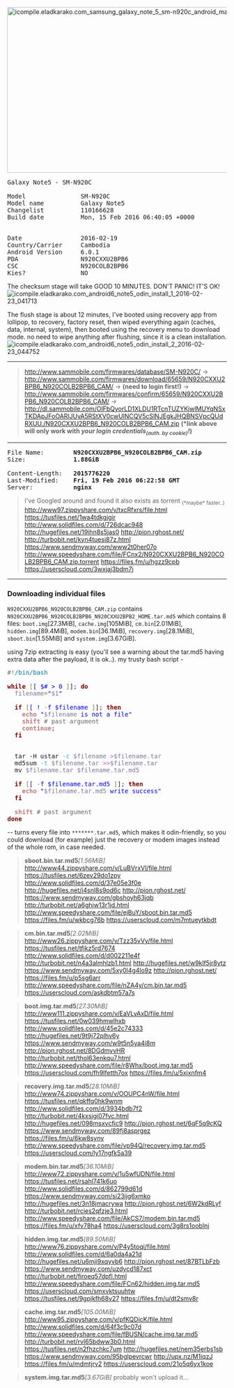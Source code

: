 <img src="https://icompile.eladkarako.com/_uploads/2016/02/icompile.eladkarako.com_samsung_galaxy_note_5_sm-n920c_android_marshmallow_6.0.png" alt="icompile.eladkarako.com_samsung_galaxy_note_5_sm-n920c_android_marshmallow_6.0" width="705" height="380" class="aligncenter size-full wp-image-4667" />

<pre>
Galaxy Note5 - SM-N920C

Model               SM-N920C
Model name          Galaxy Note5
Changelist          110166628
Build date          Mon, 15 Feb 2016 06:40:05 +0000


Date                2016-02-19
Country/Carrier     Cambodia
Android Version     6.0.1
PDA                 N920CXXU2BPB6
CSC                 N920COLB2BPB6
Kies?               NO
</pre>

<!--more-->

The checksum stage will take GOOD 10 MINUTES. DON'T PANIC! IT'S OK!
<img src="https://icompile.eladkarako.com/_uploads/2016/02/icompile.eladkarako.com_android6_note5_odin_install_1_2016-02-23_041713.jpg" alt="icompile.eladkarako.com_android6_note5_odin_install_1_2016-02-23_041713" rem-width="890" rem-height="416" class="aligncenter size-full wp-image-4706" />

The flush stage is about 12 minutes, I've booted using recovery app from lollipop, to recovery, factory reset, then wiped everything again (caches, data, internal, system), then booted using the recovery menu to download mode. no need to wipe anything after flushing, since it is a clean installation.
<img src="https://icompile.eladkarako.com/_uploads/2016/02/icompile.eladkarako.com_android6_note5_odin_install_2_2016-02-23_044752.jpg" alt="icompile.eladkarako.com_android6_note5_odin_install_2_2016-02-23_044752" rem-width="630" rem-height="559" class="aligncenter size-full wp-image-4705" />

<hr />

<blockquote>
<a href="http://www.sammobile.com/firmwares/database/SM-N920C/" target="_blank">http://www.sammobile.com/firmwares/database/SM-N920C/</a>
->
<a href="http://www.sammobile.com/firmwares/download/65659/N920CXXU2BPB6_N920COLB2BPB6_CAM/" target="_blank">http://www.sammobile.com/firmwares/download/65659/N920CXXU2BPB6_N920COLB2BPB6_CAM/</a>
->
<strong>(need to login first!)</strong>
->
<a href="http://www.sammobile.com/firmwares/confirm/65659/N920CXXU2BPB6_N920COLB2BPB6_CAM/" target="_blank">http://www.sammobile.com/firmwares/confirm/65659/N920CXXU2BPB6_N920COLB2BPB6_CAM/</a>
->
<a href="http://dl.sammobile.com/OlFbQyorLD1XLDU1RTcnTUZYKjwlMUYqNSxTKDApJFoOARlJUyA5RStXV0cwUlNCQV5cSlNJEgkJHQBNSVpcQUdRXUU./N920CXXU2BPB6_N920COLB2BPB6_CAM.zip" target="_blank">http://dl.sammobile.com/OlFbQyorLD1XLDU1RTcnTUZYKjwlMUYqNSxTKDApJFoOARlJUyA5RStXV0cwUlNCQV5cSlNJEgkJHQBNSVpcQUdRXUU./N920CXXU2BPB6_N920COLB2BPB6_CAM.zip</a>
<strong>(*link above will only work with <em>your login credentials<sub>(auth. by cookie)</sub>!</em>)</strong>
</blockquote>

<hr />

<pre>
File Name:        <strong>N920CXXU2BPB6_N920COLB2BPB6_CAM.zip</strong>
Size:             <strong>1.88GiB</strong>

Content-Length:   <strong>2015776220</strong>
Last-Modified:    <strong>Fri, 19 Feb 2016 06:22:58 GMT</strong>
Server:           <strong>nginx</strong>
</pre>



<blockquote box-like>
I've Googled around and found it also exists as torrent
<sub>(*maybe* faster..)</sub>
<a mirror target="_blank" title="ZippyShare" href="http://www97.zippyshare.com/v/txcRfxrs/file.html">http://www97.zippyshare.com/v/txcRfxrs/file.html</a>
<a mirror target="_blank" title="TusFiles" href="https://tusfiles.net/1wa4tdkgjgir">https://tusfiles.net/1wa4tdkgjgir</a>
<a mirror target="_blank" title="SolidFiles" href="http://www.solidfiles.com/d/726dcac948">http://www.solidfiles.com/d/726dcac948</a>
<a mirror target="_blank" title="HugeFiles" href="http://hugefiles.net/19ihn8s5jas0">http://hugefiles.net/19ihn8s5jas0</a>
<a mirror target="_blank" title="RGhost" href="http://pion.rghost.net/">http://pion.rghost.net/</a>
<a mirror target="_blank" title="TurboBit" href="http://turbobit.net/kyn4tuesi87z.html">http://turbobit.net/kyn4tuesi87z.html</a>
<a mirror target="_blank" title="SendMyWay" href="https://www.sendmyway.com/www2t0her07o">https://www.sendmyway.com/www2t0her07o</a>
<a mirror target="_blank" title="SpeedyShare" href="http://www.speedyshare.com/file/FCnx2/N920CXXU2BPB6_N920COLB2BPB6_CAM.zip.torrent">http://www.speedyshare.com/file/FCnx2/N920CXXU2BPB6_N920COLB2BPB6_CAM.zip.torrent</a>
<a mirror target="_blank" title="FilesFm" href="https://files.fm/u/hgzz9cpb">https://files.fm/u/hgzz9cpb</a>
<a mirror target="_blank" title="UsersCloud" href="https://userscloud.com/3wxjaj3bdm7j">https://userscloud.com/3wxjaj3bdm7j</a>

</blockquote>

<hr />

<h3>Downloading individual files</h3>
<code>N920CXXU2BPB6_N920COLB2BPB6_CAM.zip</code> contains <code>N920CXXU2BPB6_N920COLB2BPB6_N920CXXU2BPB2_HOME.tar.md5</code> which contains 8 files:
<code>boot.img</code>[27.3MiB], <code>cache.img</code>[105MiB], <code>cm.bin</code>[2.01MiB], <code>hidden.img</code>[89.4MiB], <code>modem.bin</code>[36.1MiB], <code>recovery.img</code>[28.1MiB], <code>sboot.bin</code>[1.55MiB] and <code>system.img</code>[3.67GiB].

using 7zip extracting is easy (you'll see a warning about the tar.md5 having extra data after the payload, it is ok..).
my trusty bash script - 
<pre><span style='color:#696969; '>#!</span><span style='color:#007997; '>/bin/bash</span>

<span style='color:#800000; font-weight:bold; '>while</span> <span style='color:#808030; '>[</span><span style='color:#0000e6; '>[ $# > 0 </span><span style='color:#808030; '>]</span>]<span style='color:#800080; '>;</span> <span style='color:#800000; font-weight:bold; '>do</span>
  <span style='color:#797997; '>filename</span><span style='color:#808030; '>=</span><span style='color:#0000e6; '>"</span><span style='color:#797997; '>$1</span><span style='color:#0000e6; '>"</span>
  
  <span style='color:#800000; font-weight:bold; '>if</span> <span style='color:#808030; '>[</span><span style='color:#0000e6; '>[ ! </span><span style='color:#808030; '>-</span><span style='color:#0000e6; '>f $filename </span><span style='color:#808030; '>]</span>]<span style='color:#800080; '>;</span> <span style='color:#800000; font-weight:bold; '>then</span>
    <span style='color:#bb7977; font-weight:bold; '>echo</span> <span style='color:#0000e6; '>"</span><span style='color:#797997; '>$filename</span><span style='color:#0000e6; '> is not a file"</span>
    <span style='color:#bb7977; font-weight:bold; '>shift</span> <span style='color:#696969; '># past argument</span>
    <span style='color:#bb7977; font-weight:bold; '>continue</span><span style='color:#800080; '>;</span>
  <span style='color:#800000; font-weight:bold; '>fi</span>
  
  
  tar -H ustar <span style='color:#44aadd; '>-c</span> <span style='color:#797997; '>$filename</span> <span style='color:#e34adc; '>></span><span style='color:#797997; '>$filename.tar</span>
  md5sum <span style='color:#44aadd; '>-t</span> <span style='color:#797997; '>$filename.tar</span> <span style='color:#e34adc; '>></span><span style='color:#e34adc; '>></span><span style='color:#797997; '>$filename.tar</span>
  mv <span style='color:#797997; '>$filename.tar</span> <span style='color:#797997; '>$filename.tar.md5</span>

  <span style='color:#800000; font-weight:bold; '>if</span> <span style='color:#808030; '>[</span><span style='color:#0000e6; '>[ </span><span style='color:#808030; '>-</span><span style='color:#0000e6; '>f $filename.tar.md5 </span><span style='color:#808030; '>]</span>]<span style='color:#800080; '>;</span> <span style='color:#800000; font-weight:bold; '>then</span>
    <span style='color:#bb7977; font-weight:bold; '>echo</span> <span style='color:#0000e6; '>"</span><span style='color:#797997; '>$filename.tar.md5</span><span style='color:#0000e6; '> write success"</span>
  <span style='color:#800000; font-weight:bold; '>fi</span>

  <span style='color:#bb7977; font-weight:bold; '>shift</span> <span style='color:#696969; '># past argument</span>
<span style='color:#800000; font-weight:bold; '>done</span>
</pre>
-- turns every file into <code>*******.tar.md5</code>, which makes it odin-friendly, so you could download (for example) just the recovery or modem images instead of the whole rom, in case needed.




<blockquote box-like><strong>sboot.bin.tar.md5</strong><em>[1.56MiB]</em>
<a mirror target="_blank" title="ZippyShare" href="http://www44.zippyshare.com/v/LuBVrxVl/file.html">http://www44.zippyshare.com/v/LuBVrxVl/file.html</a>
<a mirror target="_blank" title="TusFiles" href="https://tusfiles.net/6zev29do1zpy">https://tusfiles.net/6zev29do1zpy</a>
<a mirror target="_blank" title="SolidFiles" href="http://www.solidfiles.com/d/37e05e3f0e">http://www.solidfiles.com/d/37e05e3f0e</a>
<a mirror target="_blank" title="HugeFiles" href="http://hugefiles.net/i4snl8s9od6c">http://hugefiles.net/i4snl8s9od6c</a>
<a mirror target="_blank" title="RGhost" href="http://pion.rghost.net/">http://pion.rghost.net/</a>
<a mirror target="_blank" title="SendMyWay" href="https://www.sendmyway.com/gbshoyh63jqb">https://www.sendmyway.com/gbshoyh63jqb</a>
<a mirror target="_blank" title="TurboBit" href="http://turbobit.net/a6ghjw13r1jd.html">http://turbobit.net/a6ghjw13r1jd.html</a>
<a mirror target="_blank" title="SpeedyShare" href="http://www.speedyshare.com/file/ejBuY/sboot.bin.tar.md5">http://www.speedyshare.com/file/ejBuY/sboot.bin.tar.md5</a>
<a mirror target="_blank" title="FilesFm" href="https://files.fm/u/wkbcg76b">https://files.fm/u/wkbcg76b</a>
<a mirror target="_blank" title="UsersCloud" href="https://userscloud.com/m7mtueytkbdt">https://userscloud.com/m7mtueytkbdt</a>
</blockquote>

<blockquote box-like><strong>cm.bin.tar.md5</strong><em>[2.02MiB]</em>
<a mirror target="_blank" title="ZippyShare" href="http://www26.zippyshare.com/v/Tzz35vVy/file.html">http://www26.zippyshare.com/v/Tzz35vVy/file.html</a>
<a mirror target="_blank" title="TusFiles" href="https://tusfiles.net/tfjkz5rd7674">https://tusfiles.net/tfjkz5rd7674</a>
<a mirror target="_blank" title="SolidFiles" href="http://www.solidfiles.com/d/d002211e4f">http://www.solidfiles.com/d/d002211e4f</a>
<a mirror target="_blank" title="TurboBit" href="http://turbobit.net/n4a3almhlzb1.html">http://turbobit.net/n4a3almhlzb1.html</a>
<a mirror target="_blank" title="HugeFiles" href="http://hugefiles.net/w9klf5jr8ytz">http://hugefiles.net/w9klf5jr8ytz</a>
<a mirror target="_blank" title="SendMyWay" href="https://www.sendmyway.com/5xy0l4g4lo9z">https://www.sendmyway.com/5xy0l4g4lo9z</a>
<a mirror target="_blank" title="RGhost" href="http://pion.rghost.net/">http://pion.rghost.net/</a>
<a mirror target="_blank" title="FilesFm" href="https://files.fm/u/p5sg6arr">https://files.fm/u/p5sg6arr</a>
<a mirror target="_blank" title="SpeedyShare" href="http://www.speedyshare.com/file/nZA4y/cm.bin.tar.md5">http://www.speedyshare.com/file/nZA4y/cm.bin.tar.md5</a>
<a mirror target="_blank" title="UsersCloud" href="https://userscloud.com/askdbtm57a7s">https://userscloud.com/askdbtm57a7s</a>
</blockquote>

<blockquote box-like><strong>boot.img.tar.md5</strong><em>[27.30MiB]</em>
<a mirror target="_blank" title="ZippyShare" href="http://www111.zippyshare.com/v/EaVLyAxD/file.html">http://www111.zippyshare.com/v/EaVLyAxD/file.html</a>
<a mirror target="_blank" title="TusFiles" href="https://tusfiles.net/0w039hmwlhxb">https://tusfiles.net/0w039hmwlhxb</a>
<a mirror target="_blank" title="SolidFiles" href="http://www.solidfiles.com/d/45e2c74333">http://www.solidfiles.com/d/45e2c74333</a>
<a mirror target="_blank" title="HugeFiles" href="http://hugefiles.net/9t9j72plhv6y">http://hugefiles.net/9t9j72plhv6y</a>
<a mirror target="_blank" title="SendMyWay" href="https://www.sendmyway.com/w9t5n5ya4i8m">https://www.sendmyway.com/w9t5n5ya4i8m</a>
<a mirror target="_blank" title="RGhost" href="http://pion.rghost.net/8DGdmyvHR">http://pion.rghost.net/8DGdmyvHR</a>
<a mirror target="_blank" title="TurboBit" href="http://turbobit.net/thol63enkqu7.html">http://turbobit.net/thol63enkqu7.html</a>
<a mirror target="_blank" title="SpeedyShare" href="http://www.speedyshare.com/file/r8Whx/boot.img.tar.md5">http://www.speedyshare.com/file/r8Whx/boot.img.tar.md5</a>
<a mirror target="_blank" title="UsersCloud" href="https://userscloud.com/fh9lfetth7ox">https://userscloud.com/fh9lfetth7ox</a>
<a mirror target="_blank" title="FilesFm" href="https://files.fm/u/5xjxnfm4">https://files.fm/u/5xjxnfm4</a>
</blockquote>

<blockquote box-like><strong>recovery.img.tar.md5</strong><em>[28.10MiB]</em>
<a mirror target="_blank" title="ZippyShare" href="http://www74.zippyshare.com/v/OOUPC4nW/file.html">http://www74.zippyshare.com/v/OOUPC4nW/file.html</a>
<a mirror target="_blank" title="TusFiles" href="https://tusfiles.net/qkffq0hk9wnm">https://tusfiles.net/qkffq0hk9wnm</a>
<a mirror target="_blank" title="SolidFiles" href="http://www.solidfiles.com/d/3934bdb7f2">http://www.solidfiles.com/d/3934bdb7f2</a>
<a mirror target="_blank" title="TurboBit" href="http://turbobit.net/4kxsigi07fvc.html">http://turbobit.net/4kxsigi07fvc.html</a>
<a mirror target="_blank" title="HugeFiles" href="http://hugefiles.net/098msxvcfic9">http://hugefiles.net/098msxvcfic9</a>
<a mirror target="_blank" title="RGhost" href="http://pion.rghost.net/6qF5q9cKQ">http://pion.rghost.net/6qF5q9cKQ</a>
<a mirror target="_blank" title="SendMyWay" href="https://www.sendmyway.com/89fj8asprgez">https://www.sendmyway.com/89fj8asprgez</a>
<a mirror target="_blank" title="FilesFm" href="https://files.fm/u/6kw8syny">https://files.fm/u/6kw8syny</a>
<a mirror target="_blank" title="SpeedyShare" href="http://www.speedyshare.com/file/vp94Q/recovery.img.tar.md5">http://www.speedyshare.com/file/vp94Q/recovery.img.tar.md5</a>
<a mirror target="_blank" title="UsersCloud" href="https://userscloud.com/ly17ngfk5a39">https://userscloud.com/ly17ngfk5a39</a>
</blockquote>

<blockquote box-like><strong>modem.bin.tar.md5</strong><em>[36.10MiB]</em>
<a mirror target="_blank" title="ZippyShare" href="http://www72.zippyshare.com/v/1u5wfUDN/file.html">http://www72.zippyshare.com/v/1u5wfUDN/file.html</a>
<a mirror target="_blank" title="TusFiles" href="https://tusfiles.net/rsahl741k6uo">https://tusfiles.net/rsahl741k6uo</a>
<a mirror target="_blank" title="SolidFiles" href="http://www.solidfiles.com/d/862799d61d">http://www.solidfiles.com/d/862799d61d</a>
<a mirror target="_blank" title="SendMyWay" href="https://www.sendmyway.com/si23ijg6xmko">https://www.sendmyway.com/si23ijg6xmko</a>
<a mirror target="_blank" title="HugeFiles" href="http://hugefiles.net/3n18jmacrywa">http://hugefiles.net/3n18jmacrywa</a>
<a mirror target="_blank" title="RGhost" href="http://pion.rghost.net/6W2kdRLyf">http://pion.rghost.net/6W2kdRLyf</a>
<a mirror target="_blank" title="TurboBit" href="http://turbobit.net/rcies2qfzje3.html">http://turbobit.net/rcies2qfzje3.html</a>
<a mirror target="_blank" title="SpeedyShare" href="http://www.speedyshare.com/file/AkCS7/modem.bin.tar.md5">http://www.speedyshare.com/file/AkCS7/modem.bin.tar.md5</a>
<a mirror target="_blank" title="FilesFm" href="https://files.fm/u/xfv78ha4">https://files.fm/u/xfv78ha4</a>
<a mirror target="_blank" title="UsersCloud" href="https://userscloud.com/3g8rs1ooblnj">https://userscloud.com/3g8rs1ooblnj</a>
</blockquote>

<blockquote box-like><strong>hidden.img.tar.md5</strong><em>[89.50MiB]</em>
<a mirror target="_blank" title="ZippyShare" href="http://www76.zippyshare.com/v/P4y5toqi/file.html">http://www76.zippyshare.com/v/P4y5toqi/file.html</a>
<a mirror target="_blank" title="SolidFiles" href="http://www.solidfiles.com/d/6a0da4a21d">http://www.solidfiles.com/d/6a0da4a21d</a>
<a mirror target="_blank" title="HugeFiles" href="http://hugefiles.net/u6mji9xqyvb6">http://hugefiles.net/u6mji9xqyvb6</a>
<a mirror target="_blank" title="RGhost" href="http://pion.rghost.net/87BTLbFzb">http://pion.rghost.net/87BTLbFzb</a>
<a mirror target="_blank" title="SendMyWay" href="https://www.sendmyway.com/uzdycd187xct">https://www.sendmyway.com/uzdycd187xct</a>
<a mirror target="_blank" title="TurboBit" href="http://turbobit.net/firoeq57dpfl.html">http://turbobit.net/firoeq57dpfl.html</a>
<a mirror target="_blank" title="SpeedyShare" href="http://www.speedyshare.com/file/FCn62/hidden.img.tar.md5">http://www.speedyshare.com/file/FCn62/hidden.img.tar.md5</a>
<a mirror target="_blank" title="UsersCloud" href="https://userscloud.com/smxvktsuuhtw">https://userscloud.com/smxvktsuuhtw</a>
<a mirror target="_blank" title="TusFiles" href="https://tusfiles.net/9gpjkfh68v27">https://tusfiles.net/9gpjkfh68v27</a>
<a mirror target="_blank" title="FilesFm" href="https://files.fm/u/dt2smv8r">https://files.fm/u/dt2smv8r</a>
</blockquote>

<blockquote box-like><strong>cache.img.tar.md5</strong><em>[105.00MiB]</em>
<a mirror target="_blank" title="ZippyShare" href="http://www95.zippyshare.com/v/pfKQDicK/file.html">http://www95.zippyshare.com/v/pfKQDicK/file.html</a>
<a mirror target="_blank" title="SolidFiles" href="http://www.solidfiles.com/d/64f3c9c07d">http://www.solidfiles.com/d/64f3c9c07d</a>
<a mirror target="_blank" title="SpeedyShare" href="http://www.speedyshare.com/file/fBUSN/cache.img.tar.md5">http://www.speedyshare.com/file/fBUSN/cache.img.tar.md5</a>
<a mirror target="_blank" title="TurboBit" href="http://turbobit.net/rvl65bdww3b0.html">http://turbobit.net/rvl65bdww3b0.html</a>
<a mirror target="_blank" title="TusFiles" href="https://tusfiles.net/n2fhzchkc7um">https://tusfiles.net/n2fhzchkc7um</a>
<a mirror target="_blank" title="HugeFiles" href="http://hugefiles.net/nem35erbs1sb">http://hugefiles.net/nem35erbs1sb</a>
<a mirror target="_blank" title="SendMyWay" href="https://www.sendmyway.com/95bglpevrcwr">https://www.sendmyway.com/95bglpevrcwr</a>
<a mirror target="_blank" title="UppIt" href="http://upx.nz/M1iqzJ">http://upx.nz/M1iqzJ</a>
<a mirror target="_blank" title="FilesFm" href="https://files.fm/u/mdmtjrv2">https://files.fm/u/mdmtjrv2</a>
<a mirror target="_blank" title="UsersCloud" href="https://userscloud.com/21o5q6yx1koe">https://userscloud.com/21o5q6yx1koe</a>
</blockquote>

<blockquote box-like><strong>system.img.tar.md5</strong><em>[3.67GiB]</em>
probably won't upload it...
</blockquote>



